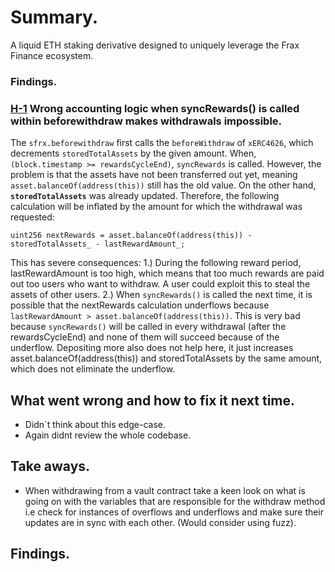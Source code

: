 # Summary.

A liquid ETH staking derivative designed to uniquely leverage the Frax Finance ecosystem.

### Findings.

### [H-1](https://github.com/code-423n4/2022-09-frax-findings/issues/15) Wrong accounting logic when syncRewards() is called within beforewithdraw makes withdrawals impossible.

The `sfrx.beforewithdraw` first calls the `beforeWithdraw` of `xERC4626`, which decrements `storedTotalAssets` by the given amount.
When,
`(block.timestamp >= rewardsCycleEnd)`, `syncRewards` is called. However, the problem is that the assets have not been transferred out yet, meaning `asset.balanceOf(address(this))` still has the old value. On the other hand, **`storedTotalAssets`** was already updated. Therefore, the following calculation will be inflated by the amount for which the withdrawal was requested:

```solidity
uint256 nextRewards = asset.balanceOf(address(this)) - storedTotalAssets_ - lastRewardAmount_;
```

This has severe consequences:
1.) During the following reward period, lastRewardAmount is too high, which means that too much rewards are paid out too users who want to withdraw. A user could exploit this to steal the assets of other users.
2.) When `syncRewards()` is called the next time, it is possible that the nextRewards calculation underflows because `lastRewardAmount > asset.balanceOf(address(this))`. This is very bad because `syncRewards()` will be called in every withdrawal (after the rewardsCycleEnd) and none of them will succeed because of the underflow. Depositing more also does not help here, it just increases asset.balanceOf(address(this)) and storedTotalAssets by the same amount, which does not eliminate the underflow.

## What went wrong and how to fix it next time.
* Didn`t think about this edge-case.
* Again didnt review the whole codebase.

## Take aways.

* When withdrawing from a vault contract take a keen look on what is going on with the variables that are responsible for the withdraw method i.e check for instances of overflows and underflows and make sure their updates are in sync with each other. (Would consider using fuzz).


## Findings.